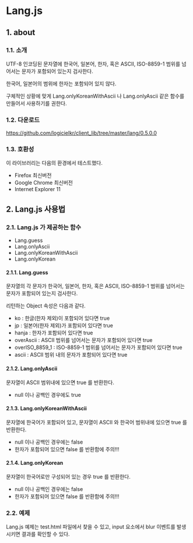 # Lang.js

## 1. about

### 1.1. 소개 

UTF-8 인코딩된 문자열에 한국어, 일본어, 한자, 혹은 ASCII, ISO-8859-1 범위를 넘어서는 문자가 포함되어 있는지 검사한다.

한국어, 일본어의 범위에 한자는 포함되어 있지 않다.

구체적인 상황에 맞게 Lang.onlyKoreanWithAscii 나 Lang.onlyAscii 같은 함수를 만들어서 사용하기를 권한다.

### 1.2. 다운로드

https://github.com/logicielkr/client_lib/tree/master/lang/0.5.0.0

### 1.3. 호환성

이 라이브러리는 다음의 환경에서 테스트했다.

- Firefox 최신버전
- Google Chrome 최신버전
- Internet Explorer 11

## 2. Lang.js 사용법

### 2.1. Lang.js 가 제공하는 함수

- Lang.guess
- Lang.onlyAscii
- Lang.onlyKoreanWithAscii
- Lang.onlyKorean

#### 2.1.1. Lang.guess

문자열의 각 문자가 한국어, 일본어, 한자, 혹은 ASCII, ISO-8859-1 범위를 넘어서는 문자가 포함되어 있는지 검사한다.

리턴하는 Object 속성은 다음과 같다.

- ko : 한글(한자 제외)이 포함되어 있다면 true
- jp : 일본어(한자 제외)가 포함되어 있다면 true
- hanja : 한자가 포함되어 있다면 true
- overAscii : ASCII 범위를 넘어서는 문자가 포함되어 있다면 true
- overISO_8859_1 : ISO-8859-1 범위를 넘어서는 문자가 포함되어 있다면 true
- ascii : ASCII 범위 내의 문자가 포함되어 있다면 true

#### 2.1.2. Lang.onlyAscii

문자열이 ASCII 범위내에 있으면 true 를 반환한다.

- null 이나 공백인 경우에도 true

#### 2.1.3. Lang.onlyKoreanWithAscii

문자열에 한국어가 포함되어 있고, 문자열이 ASCII 와 한국어 범위내에 있으면 true 를 반환한다.

- null 이나 공백인 경우에는 false
- 한자가 포함되어 있으면 false 를 반환함에 주의!!!

#### 2.1.4. Lang.onlyKorean

문자열이 한국어로만 구성되어 있는 경우 true 를 반환한다.

- null 이나 공백인 경우에는 false
- 한자가 포함되어 있으면 false 를 반환함에 주의!!!

### 2.2. 예제

Lang.js 예제는 test.html 파일에서 찾을 수 있고, input 요소에서 blur 이벤트를 발생시키면 결과를 확인할 수 있다.